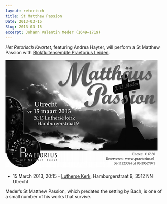 ```yaml
---
layout: retorisch
title: St Matthew Passion
Date: 2013-03-15
Slug: 2013-03-15
excerpt: Johann Valentin Meder (1649–1719)
---
```


_Het Retorisch Kwartet_, featuring Andrea Hayter, will perform a St Matthew Passion with [Blokfluitensemble Praetorius Leiden](http://www.praetorius.nl/).

[ ![flyer](image/2013-03-flyer-thumbnail.jpg) ](image/2013-03-flyer.jpg)

* 15 March 2013, 20:15 - [Lutherse Kerk](http://nl.wikipedia.org/wiki/Lutherse_Kerk_(Utrecht)), Hamburgerstraat 9, 3512 NN Utrecht

Meder’s St Matthew Passion, which predates the setting by Bach, is one of a small number of his works that survive.
